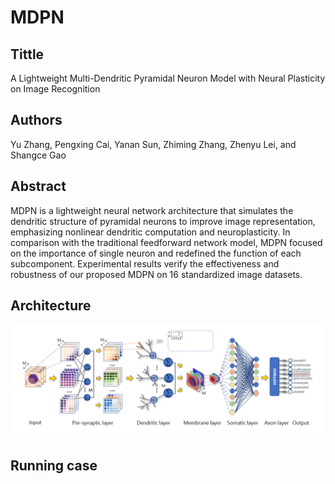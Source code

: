 # MDPN
## Tittle
A Lightweight Multi-Dendritic Pyramidal Neuron Model with Neural Plasticity on Image Recognition
## Authors
Yu Zhang, Pengxing Cai, Yanan Sun, Zhiming Zhang, Zhenyu Lei, and Shangce Gao
## Abstract
MDPN is a lightweight neural network architecture that simulates the dendritic structure of pyramidal neurons to improve image representation, emphasizing nonlinear dendritic computation and neuroplasticity. In comparison with the traditional feedforward network model, MDPN focused on the importance of single neuron and redefined the function of each subcomponent. Experimental results verify the effectiveness and robustness of our proposed MDPN on 16 standardized image datasets.
## Architecture
![111](architecture/mechanism.gif)
## Running case
